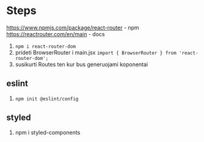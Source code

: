 # Steps

https://www.npmjs.com/package/react-router - npm
https://reactrouter.com/en/main - docs

1. `npm i react-router-dom `
2. prideti BrowserRouter i main.jsx `import { BrowserRouter } from 'react-router-dom';`
3. susikurti Routes ten kur bus generuojami koponentai

## eslint

1. `npm init @eslint/config`

## styled

1. npm i styled-components
